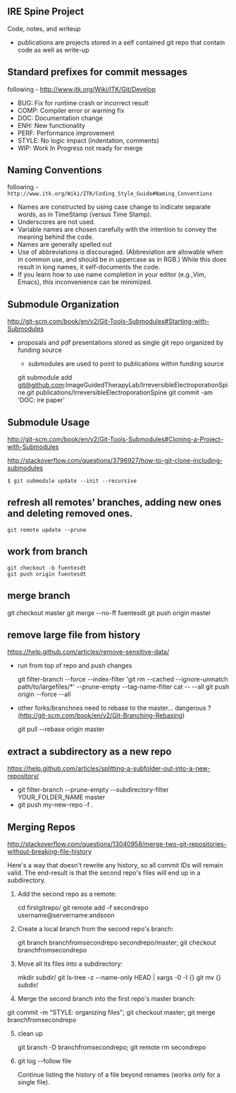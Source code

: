 IRE Spine Project
----------------------

Code, notes, and writeup 

 * publications are projects stored in a self contained git repo that contain code as well as write-up

Standard prefixes for commit messages
-------------------------------------

following - http://www.itk.org/Wiki/ITK/Git/Develop

 *  BUG: Fix for runtime crash or incorrect result
 *  COMP: Compiler error or warning fix
 *  DOC: Documentation change
 *  ENH: New functionality
 *  PERF: Performance improvement
 *  STYLE: No logic impact (indentation, comments)
 *  WIP: Work In Progress not ready for merge 


Naming Conventions
------------------

following - `http://www.itk.org/Wiki/ITK/Coding_Style_Guide#Naming_Conventions`

 * Names are constructed by using case change to indicate separate words, as in TimeStamp (versus Time Stamp).
 * Underscores are not used.
 * Variable names are chosen carefully with the intention to convey the meaning behind the code.
 * Names are generally spelled out
 * Use of abbreviations is discouraged. (Abbreviation are allowable when in common use, and should be in uppercase as in RGB.) While this does result in long names, it self-documents the code.
 * If you learn how to use name completion in your editor (e.g.,Vim, Emacs), this inconvenience can be minimized. 

Submodule Organization
----------------------

http://git-scm.com/book/en/v2/Git-Tools-Submodules#Starting-with-Submodules

 * proposals and pdf presentations stored as single git repo organized by funding source
   * submodules are used to point to publications within funding source

    git submodule add git@github.com:ImageGuidedTherapyLab/IrreversibleElectroporationSpine.git publications/IrreversibleElectroporationSpine
    git commit -am 'DOC: ire paper'

Submodule Usage
---------------

http://git-scm.com/book/en/v2/Git-Tools-Submodules#Cloning-a-Project-with-Submodules

http://stackoverflow.com/questions/3796927/how-to-git-clone-including-submodules

    $ git submodule update --init --recursive

refresh all remotes' branches, adding new ones and deleting removed ones.
----------

    git remote update --prune


work from branch 
---------------

    git checkout -b fuentesdt
    git push origin fuentesdt

merge branch 
---------------

   git checkout master
   git merge --no-ff fuentesdt
   git push origin master

remove large file from history
----------
https://help.github.com/articles/remove-sensitive-data/

 * run from top of repo and push changes

    git filter-branch --force --index-filter  'git rm --cached --ignore-unmatch path/to/largefiles/*' --prune-empty --tag-name-filter cat -- --all
    git push origin --force --all

 * other forks/branchnes need to rebase to the master... dangerous ?  (http://git-scm.com/book/en/v2/Git-Branching-Rebasing)

    git pull --rebase origin master


extract a subdirectory as a new repo
----------
https://help.github.com/articles/splitting-a-subfolder-out-into-a-new-repository/

 * git filter-branch --prune-empty --subdirectory-filter YOUR_FOLDER_NAME master
 * git push my-new-repo -f .


Merging Repos
----------

http://stackoverflow.com/questions/13040958/merge-two-git-repositories-without-breaking-file-history

Here's a way that doesn't rewrite any history, so all commit IDs will remain valid. The end-result is that the second repo's files will end up in a subdirectory.

1. Add the second repo as a remote:

   cd firstgitrepo/
   git remote add -f secondrepo username@servername:andsoon

2. Create a local branch from the second repo's branch:

   git branch branchfromsecondrepo secondrepo/master; git checkout branchfromsecondrepo

3. Move all its files into a subdirectory:

   mkdir subdir/
   git ls-tree -z --name-only HEAD | xargs -0 -I {} git mv {} subdir/

4.  Merge the second branch into the first repo's master branch:

   git commit -m "STYLE: organizing files"; git checkout master; git merge branchfromsecondrepo

5. clean up

   git branch -D branchfromsecondrepo; git remote rm secondrepo

6. git log --follow file

   Continue listing the history of a file beyond renames (works only for a single file).
